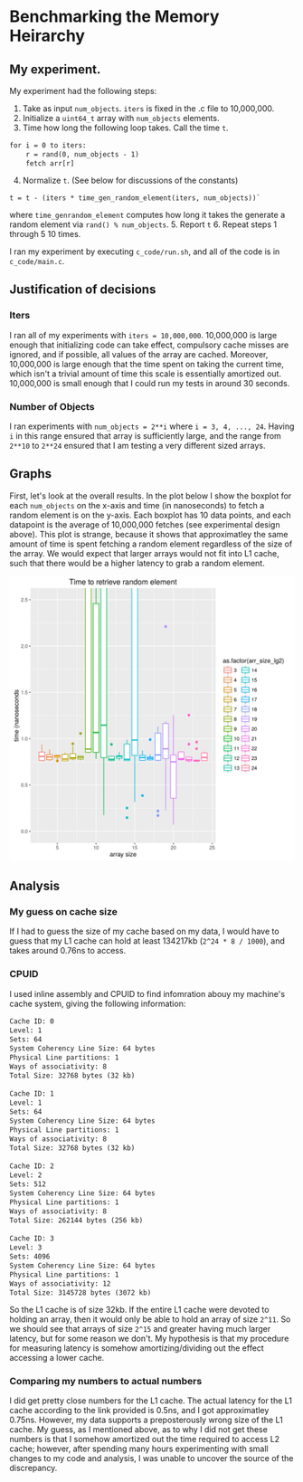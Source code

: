 # Benchmarking the Memory Heirarchy

## My experiment. 
My experiment had the following steps:

1. Take as input `num_objects`. `iters` is fixed in the .c file to 10,000,000.
2. Initialize a `uint64_t` array with `num_objects` elements.
3. Time how long the following loop takes. Call the time `t`.
```
for i = 0 to iters:
    r = rand(0, num_objects - 1)
    fetch arr[r]
```
4. Normalize `t`. (See below for discussions of the constants)
```
t = t - (iters * time_gen_random_element(iters, num_objects))`
```
where `time_genrandom_element` computes how long it takes the generate a random element via `rand() % num_objects`.
5. Report `t`
6. Repeat steps 1 through 5 10 times. 

I ran my experiment by executing `c_code/run.sh`, and all of the code is in `c_code/main.c`.

## Justification of decisions
### Iters
I ran all of my experiments with `iters = 10,000,000`. 
10,000,000 is large enough that initializing code can take effect, compulsory cache misses are ignored, and if possible, all values of the array are cached.
Moreover, 10,000,000 is large enough that the time spent on taking the current time, which isn't a trivial amount of time this scale is essentially amortized out.
10,000,000 is small enough that I could run my tests in around 30 seconds. 

### Number of Objects
I ran experiments with `num_objects = 2**i` where `i = 3, 4, ..., 24`.
Having `i` in this range ensured that array is sufficiently large, and the range from `2**10` to `2**24` ensured that I am testing a very different sized arrays. 

## Graphs
First, let's look at the overall results. 
In the plot below I show the boxplot for each `num_objects` on the x-axis and time (in nanoseconds) to fetch a random element is on the y-axis.
Each boxplot has 10 data points, and each datapoint is the average of 10,000,000 fetches (see experimental design above).
This plot is strange, because it shows that approximatley the same amount of time is spent fetching a random element regardless of the size of the array. 
We would expect that larger arrays would not fit into L1 cache, such that there would be a higher latency to grab a random element. 

![Boxplot zoomed in](https://raw.githubusercontent.com/aled1027/benchmarking_the_memory_hierarchy/master/images/boxplot.png)

## Analysis

### My guess on cache size
If I had to guess the size of my cache based on my data, I would have to guess that my L1 cache can hold at least 134217kb (`2^24 * 8 / 1000`), and takes around 0.76ns to access.

### CPUID
I used inline assembly and CPUID to find infomration abouy my machine's cache system, giving the following information:
```
Cache ID: 0
Level: 1
Sets: 64
System Coherency Line Size: 64 bytes
Physical Line partitions: 1
Ways of associativity: 8
Total Size: 32768 bytes (32 kb)

Cache ID: 1
Level: 1
Sets: 64
System Coherency Line Size: 64 bytes
Physical Line partitions: 1
Ways of associativity: 8
Total Size: 32768 bytes (32 kb)

Cache ID: 2
Level: 2
Sets: 512
System Coherency Line Size: 64 bytes
Physical Line partitions: 1
Ways of associativity: 8
Total Size: 262144 bytes (256 kb)

Cache ID: 3
Level: 3
Sets: 4096
System Coherency Line Size: 64 bytes
Physical Line partitions: 1
Ways of associativity: 12
Total Size: 3145728 bytes (3072 kb)
```
So the L1 cache is of size 32kb. 
If the entire L1 cache were devoted to holding an array, then it would only be able to hold an array of size `2^11`. 
So we should see that arrays of size `2^15` and greater having much larger latency, but for some reason we don't. 
My hypothesis is that my procedure for measuring latency is somehow amortizing/dividing out the effect accessing a lower cache. 

### Comparing my numbers to actual numbers
I did get pretty close numbers for the L1 cache.
The actual latency for the L1 cache according to the link provided is 0.5ns, and I got approximatley 0.75ns. 
However, my data supports a preposterously wrong size of the L1 cache.
My guess, as I mentioned above, as to why I did not get these numbers is that I somehow amortized out the time required to access L2 cache; however, after spending many hours experimenting with small changes to my code and analysis, I was unable to uncover the source of the discrepancy.



